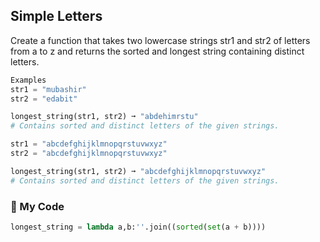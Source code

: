 ## Simple Letters

Create a function that takes two lowercase strings str1 and str2 of letters from a to z and returns the sorted and longest string containing distinct letters.
```python
Examples
str1 = "mubashir"
str2 = "edabit"

longest_string(str1, str2) ➞ "abdehimrstu"
# Contains sorted and distinct letters of the given strings.

str1 = "abcdefghijklmnopqrstuvwxyz"
str2 = "abcdefghijklmnopqrstuvwxyz"

longest_string(str1, str2) ➞ "abcdefghijklmnopqrstuvwxyz"
# Contains sorted and distinct letters of the given strings.
```
### :snake: My Code
```python
longest_string = lambda a,b:''.join((sorted(set(a + b))))
```
